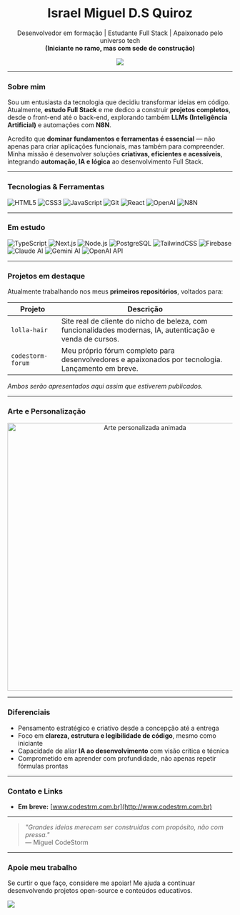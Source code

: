 <h1 align="center">Israel Miguel D.S Quiroz</h1>
<p align="center">
  Desenvolvedor em formação | Estudante Full Stack | Apaixonado pelo universo tech  
  <br><strong>(Iniciante no ramo, mas com sede de construção)</strong>
</p>

<p align="center">
  <img src="https://github-readme-stats.vercel.app/api?username=Miguel-CodeStorm&show_icons=true&theme=radical" />
</p>

---

### Sobre mim

Sou um entusiasta da tecnologia que decidiu transformar ideias em código. Atualmente, **estudo Full Stack** e me dedico a construir **projetos completos**, desde o front-end até o back-end, explorando também **LLMs (Inteligência Artificial)** e automações com **N8N**.

Acredito que **dominar fundamentos e ferramentas é essencial** — não apenas para criar aplicações funcionais, mas também para compreender. Minha missão é desenvolver soluções **criativas, eficientes e acessíveis**, integrando **automação, IA e lógica** ao desenvolvimento Full Stack.

---

### Tecnologias & Ferramentas

![HTML5](https://img.shields.io/badge/HTML5-E34F26?style=flat&logo=html5&logoColor=white)
![CSS3](https://img.shields.io/badge/CSS3-1572B6?style=flat&logo=css3&logoColor=white)
![JavaScript](https://img.shields.io/badge/JavaScript-F7DF1E?style=flat&logo=javascript&logoColor=black)
![Git](https://img.shields.io/badge/Git-F05032?style=flat&logo=git&logoColor=white)
![React](https://img.shields.io/badge/React-61DAFB?style=flat&logo=react&logoColor=black)
![OpenAI](https://img.shields.io/badge/OpenAI-412991?style=flat&logo=openai&logoColor=white)
![N8N](https://img.shields.io/badge/N8N-FF3C00?style=flat&logoColor=white)

---

### Em estudo

![TypeScript](https://img.shields.io/badge/TypeScript-3178C6?style=flat&logo=typescript&logoColor=white)
![Next.js](https://img.shields.io/badge/Next.js-000000?style=flat&logo=nextdotjs&logoColor=white)
![Node.js](https://img.shields.io/badge/Node.js-339933?style=flat&logo=node.js&logoColor=white)
![PostgreSQL](https://img.shields.io/badge/PostgreSQL-4169E1?style=flat&logo=postgresql&logoColor=white)
![TailwindCSS](https://img.shields.io/badge/TailwindCSS-06B6D4?style=flat&logo=tailwindcss&logoColor=white)
![Firebase](https://img.shields.io/badge/Firebase-FFCA28?style=flat&logo=firebase&logoColor=black)
![Claude AI](https://img.shields.io/badge/Claude-0057FF?style=flat&logoColor=white)
![Gemini AI](https://img.shields.io/badge/Gemini-000000?style=flat&logo=google&logoColor=white)
![OpenAI API](https://img.shields.io/badge/OpenAI%20API-412991?style=flat&logo=openai&logoColor=white)

---

### Projetos em destaque

Atualmente trabalhando nos meus **primeiros repositórios**, voltados para:

| Projeto | Descrição |
|--------|-----------|
| `lolla-hair` | Site real de cliente do nicho de beleza, com funcionalidades modernas, IA, autenticação e venda de cursos. |
| `codestorm-forum` | Meu próprio fórum completo para desenvolvedores e apaixonados por tecnologia. Lançamento em breve. |

*Ambos serão apresentados aqui assim que estiverem publicados.*

---

### Arte e Personalização

<p align="center">
  <img src="https://raw.githubusercontent.com/MigueI-Codestorm/MigueI-Codestorm/refs/heads/main/assets/ezgif-6c7421c0e005a8.gif" width="600" alt="Arte personalizada animada" />
</p>

---

### Diferenciais

- Pensamento estratégico e criativo desde a concepção até a entrega
- Foco em **clareza, estrutura e legibilidade de código**, mesmo como iniciante
- Capacidade de aliar **IA ao desenvolvimento** com visão crítica e técnica
- Comprometido em aprender com profundidade, não apenas repetir fórmulas prontas

---

### Contato e Links

- **Em breve:** [www.codestrm.com.br](http://www.codestrm.com.br)

---

> *"Grandes ideias merecem ser construídas com propósito, não com pressa."*  
> — Miguel CodeStorm

---

### Apoie meu trabalho

Se curtir o que faço, considere me apoiar! Me ajuda a continuar desenvolvendo projetos open-source e conteúdos educativos.

<p align="left">
  <a href="https://buymeacoffee.com/miguelcodestorm" target="_blank">
    <img src="https://img.shields.io/badge/Buy%20me%20a%20coffee-FF813F?style=for-the-badge&logo=buy-me-a-coffee&logoColor=white" />
  </a>
</p>
